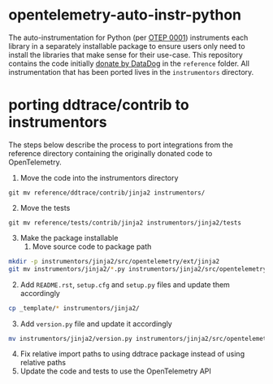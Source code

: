 # opentelemetry-auto-instr-python
The auto-instrumentation for Python (per [OTEP 0001](https://github.com/open-telemetry/oteps/blob/master/text/0001-telemetry-without-manual-instrumentation.md)) instruments each library in a separately installable package to ensure users only need to install the libraries that make sense for their use-case. This repository contains the code initially [donate by DataDog](https://www.datadoghq.com/blog/opentelemetry-instrumentation/) in the `reference` folder. All instrumentation that has been ported lives in the `instrumentors` directory.

# porting ddtrace/contrib to instrumentors

The steps below describe the process to port integrations from the reference directory containing the originally donated code to OpenTelemetry.

1. Move the code into the instrumentors directory

```
git mv reference/ddtrace/contrib/jinja2 instrumentors/
```

2. Move the tests

```
git mv reference/tests/contrib/jinja2 instrumentors/jinja2/tests
```

3. Make the package installable
   1. Move source code to package path

```bash
mkdir -p instrumentors/jinja2/src/opentelemetry/ext/jinja2
git mv instrumentors/jinja2/*.py instrumentors/jinja2/src/opentelemetry/ext/jinja2
```

   2. Add `README.rst`, `setup.cfg` and `setup.py` files and update them accordingly

```bash
cp _template/* instrumentors/jinja2/
```

   3. Add `version.py` file and update it accordingly
```bash
mv instrumentors/jinja2/version.py instrumentors/jinja2/src/opentelemetry/ext/jinja2/version.py
```

4. Fix relative import paths to using ddtrace package instead of using relative paths
5. Update the code and tests to use the OpenTelemetry API
